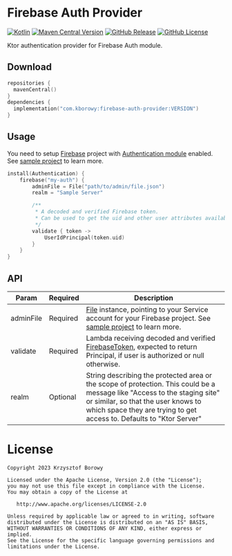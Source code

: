 # Firebase Auth Provider

[![Kotlin](https://img.shields.io/badge/kotlin-1.9.23-blue.svg?logo=kotlin)](http://kotlinlang.org)
[![Maven Central Version](https://img.shields.io/maven-central/v/com.kborowy/firebase-auth-provider?logo=apachemaven&link=https%3A%2F%2Fcentral.sonatype.com%2Fartifact%2Fcom.kborowy%2Ffirebase-auth-provider)](https://central.sonatype.com/artifact/com.kborowy/firebase-auth-provider)
[![GitHub Release](https://img.shields.io/github/v/release/krizzu/firebase-auth-provider?display_name=release&logo=github)](https://github.com/krizzu/firebase-auth-provider/releases)
[![GitHub License](https://img.shields.io/badge/license-Apache%20License%202.0-blue.svg?style=flat)](http://www.apache.org/licenses/LICENSE-2.0)


Ktor authentication provider for Firebase Auth module.


## Download

```kotlin
repositories {
  mavenCentral()
}
dependencies {
  implementation("com.kborowy:firebase-auth-provider:VERSION")
}
```

## Usage

You need to setup [Firebase](https://firebase.google.com/) project
with [Authentication module](https://firebase.google.com/products/auth) enabled. See [sample project](./sample/README.md) to learn more.

```kotlin
install(Authentication) {
    firebase("my-auth") {
        adminFile = File("path/to/admin/file.json")
        realm = "Sample Server"

        /**
         * A decoded and verified Firebase token.
         * Can be used to get the uid and other user attributes available in the token.
         */
        validate { token ->
            UserIdPrincipal(token.uid)
        }
    }
}
```

## API

| **Param** | **Required** | **Description**                                                                                                                                                                                                                          |
|-----------|--------------|------------------------------------------------------------------------------------------------------------------------------------------------------------------------------------------------------------------------------------------|
| adminFile | Required | [File](https://docs.oracle.com/javase/8/docs/api/java/io/File.html) instance, pointing to your Service account for your Firebase project. See [sample project](./sample/README.md) to learn more.                                        |
| validate  | Required | Lambda receiving decoded and verified [FirebaseToken](https://firebase.google.com/docs/reference/admin/java/reference/com/google/firebase/auth/FirebaseToken), expected to return Principal, if user is authorized or null otherwise.    |
| realm     | Optional | String describing the protected area or the scope of protection. This could be a message like "Access to the staging site" or similar, so that the user knows to which space they are trying to get access to. Defaults to "Ktor Server" |

# License

    Copyright 2023 Krzysztof Borowy
    
    Licensed under the Apache License, Version 2.0 (the "License");
    you may not use this file except in compliance with the License.
    You may obtain a copy of the License at
    
       http://www.apache.org/licenses/LICENSE-2.0
    
    Unless required by applicable law or agreed to in writing, software
    distributed under the License is distributed on an "AS IS" BASIS,
    WITHOUT WARRANTIES OR CONDITIONS OF ANY KIND, either express or implied.
    See the License for the specific language governing permissions and
    limitations under the License.

